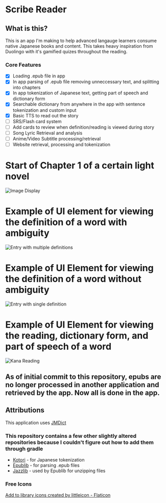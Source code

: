 # Scribe Reader

## What is this?
This is an app I'm making to help advanced langauge learners consume native Japanese books and content. 
This takes heavy inspiration from Duolingo with it's gamified quizes throughout the reading.

### Core Features
- [x] Loading .epub file in app 
- [x] In app parsing of .epub file removing unneccessary text, and splitting into chapters
- [x] In app tokenization of Japanese text, getting part of speech and dictionary form
- [x] Searchable dictionary from anywhere in the app with sentence tokenization and custom input
- [x] Basic TTS to read out the story
- [ ] SRS/Flash card system
- [ ] Add cards to review when definition/reading is viewed during story
- [ ] Song Lyric Retrieval and analysis
- [ ] Anime/Video Subtitle processing/retrieval
- [ ] Website retrieval, processing and tokenization  
      
# Start of Chapter 1 of a certain light novel
![Image Display](./res/Screenshot_image_display.jpg)

# Example of UI element for viewing the definition of a word with ambiguity
![Entry with multiple definitions](./res/Screenshot_multiple_definition_display.jpg)

# Example of UI Element for viewing the definition of a word without ambiguity
![Entry with single definition](./res/Screenshot_single_definition_display.jpg)

# Example of UI Element for viewing the reading, dictionary form, and part of speech of a word
![Kana Reading](./res/Screenshot_reading_display.jpg)

## As of initial commit to this repository, epubs are no longer processed in another application and retrieved by the app. Now all is done in the app.

## Attributions
This application uses [JMDict](http://edrdg.org/jmdict/j_jmdict.html)

### This repository contains a few other slightly altered repositories because I couldn't figure out how to add them through gradle
- [Kotori](https://github.com/wanasit/kotori) - for Japanese tokenization
- [Epublib](https://github.com/psiegman/epublib/tree/master/epublib-core/src/main/java/nl/siegmann/epublib) - for parsing .epub files
- [Jazzlib](https://github.com/psiegman/epublib/tree/master/epublib-core/src/main/java/net/sf/jazzlib) - used by Epublib for unzipping files

### Free Icons
<a href="https://www.flaticon.com/free-icons/add-to-library" title="add to library icons">Add to library icons created by littleicon - Flaticon</a>
